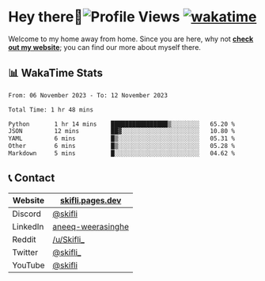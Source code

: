 # Hey there:wave:![Profile Views](https://komarev.com/ghpvc/?username=skifli) [![wakatime](https://wakatime.com/badge/user/b4317b02-0c6d-457b-82a4-a448b8a8d1df.svg)](https://wakatime.com/@b4317b02-0c6d-457b-82a4-a448b8a8d1df)

Welcome to my home away from home. Since you are here, why not [**check out my website**](https://skifli.pages.dev); you can find our more about myself there.

## 📊 WakaTime Stats

<!--START_SECTION:waka-->

```txt
From: 06 November 2023 - To: 12 November 2023

Total Time: 1 hr 48 mins

Python       1 hr 14 mins    ████████████████▒░░░░░░░░   65.20 %
JSON         12 mins         ██▓░░░░░░░░░░░░░░░░░░░░░░   10.80 %
YAML         6 mins          █▒░░░░░░░░░░░░░░░░░░░░░░░   05.31 %
Other        6 mins          █▒░░░░░░░░░░░░░░░░░░░░░░░   05.28 %
Markdown     5 mins          █░░░░░░░░░░░░░░░░░░░░░░░░   04.62 %
```

<!--END_SECTION:waka-->

## 📞 Contact

| Website  | [skifli.pages.dev](https://skifli.pages.dev)                       |
|----------|--------------------------------------------------------------------|
| Discord  | [@skifli](https://discord.com/users/1072069875993956372)           |
| LinkedIn | [aneeq-weerasinghe](https://www.linkedin.com/in/aneeq-weerasinghe) |
| Reddit   | [/u/Skifli_](https://www.reddit.com/user/skifli_)                  |
| Twitter  | [@skifli_](https://twitter.com/@skifli_)                           |
| YouTube  | [@skifli](https://www.youtube.com/channel/@skifli)                 |
